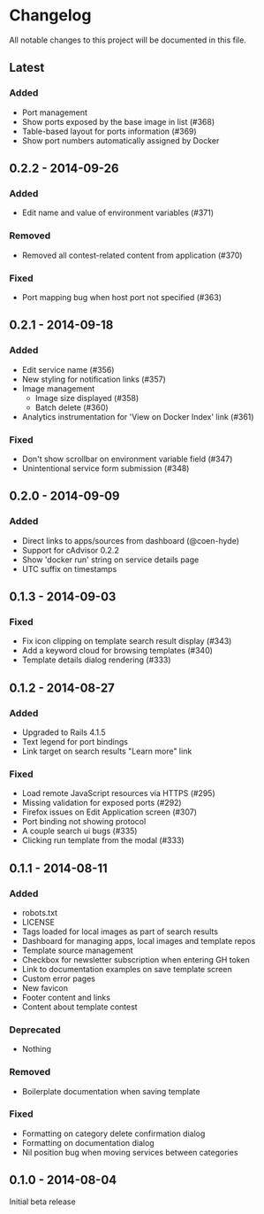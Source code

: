 # Changelog
All notable changes to this project will be documented in this file.

Latest
------------------

### Added
- Port management
 - Show ports exposed by the base image in list (#368)
 - Table-based layout for ports information (#369)
 - Show port numbers automatically assigned by Docker

0.2.2 - 2014-09-26
------------------

### Added
- Edit name and value of environment variables (#371)

### Removed
- Removed all contest-related content from application (#370)

### Fixed
- Port mapping bug when host port not specified (#363)


0.2.1 - 2014-09-18
------------------

### Added
- Edit service name (#356)
- New styling for notification links (#357)
- Image management
  - Image size displayed (#358)
  - Batch delete (#360)
- Analytics instrumentation for 'View on Docker Index' link (#361)

### Fixed
- Don't show scrollbar on environment variable field (#347)
- Unintentional service form submission (#348)


0.2.0 - 2014-09-09
------------------

### Added
- Direct links to apps/sources from dashboard (@coen-hyde)
- Support for cAdvisor 0.2.2
- Show 'docker run' string on service details page
- UTC suffix on timestamps


0.1.3 - 2014-09-03
------------------

### Fixed
- Fix icon clipping on template search result display (#343)
- Add a keyword cloud for browsing templates (#340)
- Template details dialog rendering (#333)


0.1.2 - 2014-08-27
------------------

### Added
- Upgraded to Rails 4.1.5
- Text legend for port bindings
- Link target on search results "Learn more" link

### Fixed
- Load remote JavaScript resources via HTTPS (#295)
- Missing validation for exposed ports (#292)
- Firefox issues on Edit Application screen (#307)
- Port binding not showing protocol
- A couple search ui bugs (#335)
- Clicking run template from the modal (#333)


0.1.1 - 2014-08-11
------------------

### Added
- robots.txt
- LICENSE
- Tags loaded for local images as part of search results
- Dashboard for managing apps, local images and template repos
- Template source management
- Checkbox for newsletter subscription when entering GH token
- Link to documentation examples on save template screen
- Custom error pages
- New favicon
- Footer content and links
- Content about template contest

### Deprecated
- Nothing

### Removed
- Boilerplate documentation when saving template

### Fixed
- Formatting on category delete confirmation dialog
- Formatting on documentation dialog
- Nil position bug when moving services between categories

0.1.0 - 2014-08-04
------------------

Initial beta release
